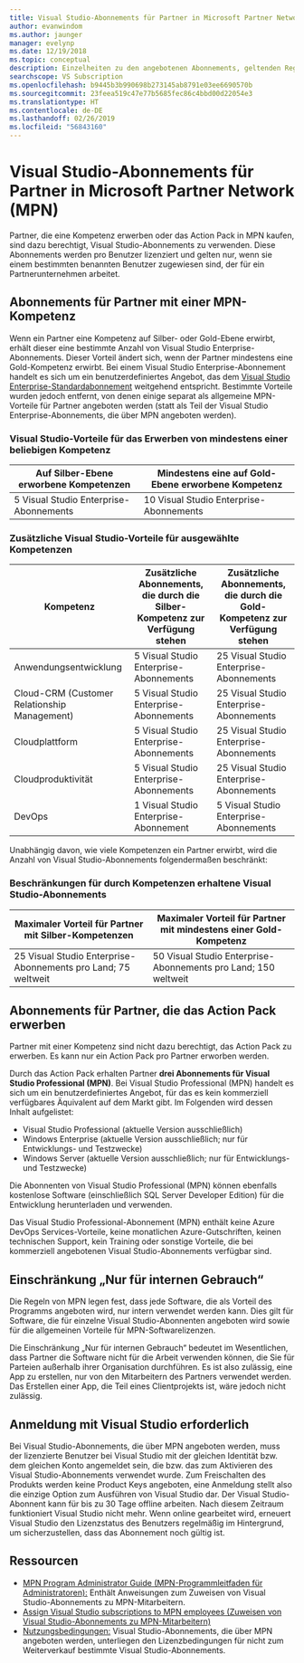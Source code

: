 ```yaml
---
title: Visual Studio-Abonnements für Partner in Microsoft Partner Network (MPN)
author: evanwindom
ms.author: jaunger
manager: evelynp
ms.date: 12/19/2018
ms.topic: conceptual
description: Einzelheiten zu den angebotenen Abonnements, geltenden Regeln und der Anzahl der in MPN angebotenen Abonnements
searchscope: VS Subscription
ms.openlocfilehash: b9445b3b990698b273145ab8791e03ee6690570b
ms.sourcegitcommit: 23feea519c47e77b5685fec86c4bbd00d22054e3
ms.translationtype: HT
ms.contentlocale: de-DE
ms.lasthandoff: 02/26/2019
ms.locfileid: "56843160"
---
```

# <a name="visual-studio-subscriptions-offered-to-partners-in-the-microsoft-partner-network-mpn"></a>Visual Studio-Abonnements für Partner in Microsoft Partner Network (MPN)
Partner, die eine Kompetenz erwerben oder das Action Pack in MPN kaufen, sind dazu berechtigt, Visual Studio-Abonnements zu verwenden. Diese Abonnements werden pro Benutzer lizenziert und gelten nur, wenn sie einem bestimmten benannten Benutzer zugewiesen sind, der für ein Partnerunternehmen arbeitet.

## <a name="subscriptions-for-partners-with-an-mpn-competency"></a>Abonnements für Partner mit einer MPN-Kompetenz
Wenn ein Partner eine Kompetenz auf Silber- oder Gold-Ebene erwirbt, erhält dieser eine bestimmte Anzahl von Visual Studio Enterprise-Abonnements. Dieser Vorteil ändert sich, wenn der Partner mindestens eine Gold-Kompetenz erwirbt. Bei einem Visual Studio Enterprise-Abonnement handelt es sich um ein benutzerdefiniertes Angebot, das dem [Visual Studio Enterprise-Standardabonnement](https://visualstudio.microsoft.com/vs/pricing/) weitgehend entspricht. Bestimmte Vorteile wurden jedoch entfernt, von denen einige separat als allgemeine MPN-Vorteile für Partner angeboten werden (statt als Teil der Visual Studio Enterprise-Abonnements, die über MPN angeboten werden).

### <a name="core-visual-studio-benefit-for-earning-at-least-one-competency-of-any-kind"></a>Visual Studio-Vorteile für das Erwerben von mindestens einer beliebigen Kompetenz

| Auf Silber-Ebene erworbene Kompetenzen               | Mindestens eine auf Gold-Ebene erworbene Kompetenz   |
|------------------------------------------------------------|----------------------------------------------------|
| 5 Visual Studio Enterprise-Abonnements                   | 10 Visual Studio Enterprise-Abonnements          |

### <a name="additional-visual-studio-benefit-for-select-competencies"></a>Zusätzliche Visual Studio-Vorteile für ausgewählte Kompetenzen

| Kompetenz                                  | Zusätzliche Abonnements, die durch die **Silber-Kompetenz** zur Verfügung stehen | Zusätzliche Abonnements, die durch die **Gold-Kompetenz** zur Verfügung stehen |
|---------------------------------------------|-----------------------------------------------------------|---------------------------------------------------------|
| Anwendungsentwicklung                     | 5 Visual Studio Enterprise-Abonnements                  | 25 Visual Studio Enterprise-Abonnements               |
| Cloud-CRM (Customer Relationship Management)      | 5 Visual Studio Enterprise-Abonnements                  | 25 Visual Studio Enterprise-Abonnements               |
| Cloudplattform                              | 5 Visual Studio Enterprise-Abonnements                  | 25 Visual Studio Enterprise-Abonnements               |
| Cloudproduktivität                          | 5 Visual Studio Enterprise-Abonnements                  | 25 Visual Studio Enterprise-Abonnements               |
| DevOps                                      | 1 Visual Studio Enterprise-Abonnement                  | 5 Visual Studio Enterprise-Abonnements                |

Unabhängig davon, wie viele Kompetenzen ein Partner erwirbt, wird die Anzahl von Visual Studio-Abonnements folgendermaßen beschränkt:

### <a name="limits-for-visual-studio-subscriptions-earned-through-competencies"></a>Beschränkungen für durch Kompetenzen erhaltene Visual Studio-Abonnements

| Maximaler Vorteil für Partner mit Silber-Kompetenzen                   | Maximaler Vorteil für Partner mit mindestens einer Gold-Kompetenz               |
|------------------------------------------------------------------------------|------------------------------------------------------------------------------|
| 25 Visual Studio Enterprise-Abonnements pro Land; 75 weltweit          | 50 Visual Studio Enterprise-Abonnements pro Land; 150 weltweit         |


## <a name="subscriptions-for-partners-purchasing-the-action-pack"></a>Abonnements für Partner, die das Action Pack erwerben
Partner mit einer Kompetenz sind nicht dazu berechtigt, das Action Pack zu erwerben. Es kann nur ein Action Pack pro Partner erworben werden.

Durch das Action Pack erhalten Partner **drei Abonnements für Visual Studio Professional (MPN)**. Bei Visual Studio Professional (MPN) handelt es sich um ein benutzerdefiniertes Angebot, für das es kein kommerziell verfügbares Äquivalent auf dem Markt gibt. Im Folgenden wird dessen Inhalt aufgelistet:
- Visual Studio Professional (aktuelle Version ausschließlich)
- Windows Enterprise (aktuelle Version ausschließlich; nur für Entwicklungs- und Testzwecke)
- Windows Server (aktuelle Version ausschließlich; nur für Entwicklungs- und Testzwecke)

Die Abonnenten von Visual Studio Professional (MPN) können ebenfalls kostenlose Software (einschließlich SQL Server Developer Edition) für die Entwicklung herunterladen und verwenden.

Das Visual Studio Professional-Abonnement (MPN) enthält keine Azure DevOps Services-Vorteile, keine monatlichen Azure-Gutschriften, keinen technischen Support, kein Training oder sonstige Vorteile, die bei kommerziell angebotenen Visual Studio-Abonnements verfügbar sind.

## <a name="internal-use-only-restriction"></a>Einschränkung „Nur für internen Gebrauch“
Die Regeln von MPN legen fest, dass jede Software, die als Vorteil des Programms angeboten wird, nur intern verwendet werden kann. Dies gilt für Software, die für einzelne Visual Studio-Abonnenten angeboten wird sowie für die allgemeinen Vorteile für MPN-Softwarelizenzen.

Die Einschränkung „Nur für internen Gebrauch“ bedeutet im Wesentlichen, dass Partner die Software nicht für die Arbeit verwenden können, die Sie für Parteien außerhalb ihrer Organisation durchführen. Es ist also zulässig, eine App zu erstellen, nur von den Mitarbeitern des Partners verwendet werden. Das Erstellen einer App, die Teil eines Clientprojekts ist, wäre jedoch nicht zulässig.

## <a name="sign-in-required-with-visual-studio"></a>Anmeldung mit Visual Studio erforderlich
Bei Visual Studio-Abonnements, die über MPN angeboten werden, muss der lizenzierte Benutzer bei Visual Studio mit der gleichen Identität bzw. dem gleichen Konto angemeldet sein, die bzw. das zum Aktivieren des Visual Studio-Abonnements verwendet wurde.
Zum Freischalten des Produkts werden keine Product Keys angeboten, eine Anmeldung stellt also die einzige Option zum Ausführen von Visual Studio dar. Der Visual Studio-Abonnent kann für bis zu 30 Tage offline arbeiten. Nach diesem Zeitraum funktioniert Visual Studio nicht mehr. Wenn online gearbeitet wird, erneuert Visual Studio den Lizenzstatus des Benutzers regelmäßig im Hintergrund, um sicherzustellen, dass das Abonnement noch gültig ist.

## <a name="resources"></a>Ressourcen

- [MPN Program Administrator Guide (MPN-Programmleitfaden für Administratoren):](https://assets.microsoft.com/en-us/Program-Administrator-Guide-to-Software-and-Online-Services-Benefits_1.pdf) Enthält Anweisungen zum Zuweisen von Visual Studio-Abonnements zu MPN-Mitarbeitern.
- [Assign Visual Studio subscriptions to MPN employees (Zuweisen von Visual Studio-Abonnements zu MPN-Mitarbeitern)](manage-mpn-subscriptions.md)
- [Nutzungsbedingungen:](http://www.microsoft.com/useterms/) Visual Studio-Abonnements, die über MPN angeboten werden, unterliegen den Lizenzbedingungen für nicht zum Weiterverkauf bestimmte Visual Studio-Abonnements.